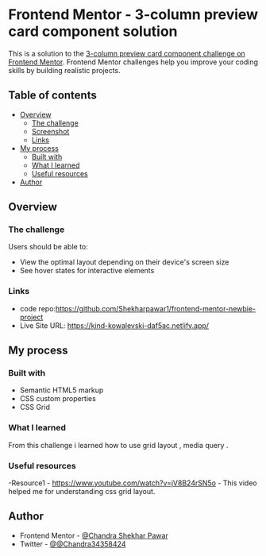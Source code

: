 # Frontend Mentor - 3-column preview card component solution

This is a solution to the [3-column preview card component challenge on Frontend Mentor](https://www.frontendmentor.io/challenges/3column-preview-card-component-pH92eAR2-). Frontend Mentor challenges help you improve your coding skills by building realistic projects. 

## Table of contents

- [Overview](#overview)
  - [The challenge](#the-challenge)
  - [Screenshot](#screenshot)
  - [Links](#links)
- [My process](#my-process)
  - [Built with](#built-with)
  - [What I learned](#what-i-learned)
  - [Useful resources](#useful-resources)
- [Author](#author)




## Overview

### The challenge

Users should be able to:

- View the optimal layout depending on their device's screen size
- See hover states for interactive elements


### Links

- code repo:https://github.com/Shekharpawar1/frontend-mentor-newbie-project
- Live Site URL: https://kind-kowalevski-daf5ac.netlify.app/

## My process

### Built with

- Semantic HTML5 markup
- CSS custom properties
- CSS Grid



### What I learned

From this challenge i learned how to use grid layout , media query . 


### Useful resources


-Resource1 - https://www.youtube.com/watch?v=jV8B24rSN5o - This video helped me for understanding css grid layout.


## Author


- Frontend Mentor - [@Chandra Shekhar Pawar](https://www.frontendmentor.io/profile/Shekharpawar1)
- Twitter - [@@Chandra34358424](https://twitter.com/Chandra34358424)



